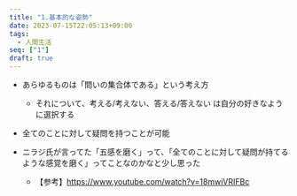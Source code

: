 ```yaml
---
title: "1.基本的な姿勢"
date: 2023-07-15T22:05:13+09:00
tags: 
  - 人間生活
seq: ["1"]
draft: true
---
```


- あらゆるものは「問いの集合体である」という考え方
  - それについて、考える/考えない、答える/答えない は自分の好きなように選択する

- 全てのことに対して疑問を持つことが可能
  
- ニラジ氏が言ってた「五感を磨く」って、「全てのことに対して疑問が持てるような感覚を磨く」ってことなのかなと少し思った
  - 【参考】https://www.youtube.com/watch?v=18mwiVRIFBc